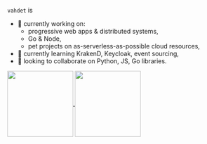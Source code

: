 `vahdet` is

- 🔭 currently working on:
  - progressive web apps & distributed systems,
  - Go & Node,
  - pet projects on as-serverless-as-possible cloud resources,
- 🌱 currently learning KrakenD, Keycloak, event sourcing,
- 👯 looking to collaborate on Python, JS, Go libraries.

<a href="https://github.com/anuraghazra/github-readme-stats">
  <img height="150" align="center" src="https://github-readme-stats.vercel.app/api?username=vahdet&show_icons=true&theme=merko" />
</a>
<a href="https://github.com/anuraghazra/convoychat">
  <img height="150" align="center" src="https://github-readme-stats.vercel.app/api/top-langs/?username=vahdet&layout=compact&hide=html&theme=merko" />
</a>


